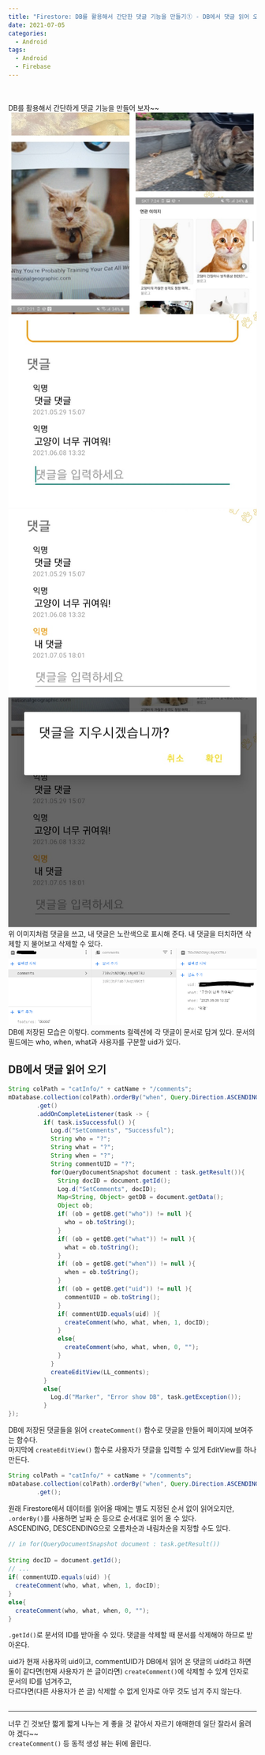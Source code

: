 ```yaml
---
title: "Firestore: DB를 활용해서 간단한 댓글 기능을 만들기① - DB에서 댓글 읽어 오기"
date: 2021-07-05
categories:
  - Android
tags:
  - Android
  - Firebase
---
```


<br></br>
DB를 활용해서 간단하게 댓글 기능을 만들어 보자~~  
![1](/img/Android/5/KakaoTalk_20210705_185656852.jpg)
![2](/img/Android/5/KakaoTalk_20210705_185656852_01.jpg)
![3](/img/Android/5/KakaoTalk_20210705_185656852_02.jpg)  
위 이미지처럼 댓글을 쓰고, 내 댓글은 노란색으로 표시해 준다. 내 댓글을 터치하면 삭제할 지 물어보고 삭제할 수 있다.
![4](/img/Android/5/4.PNG)  
DB에 저장된 모습은 이렇다. comments 컬렉션에 각 댓글이 문서로 담겨 있다. 문서의 필드에는 who, when, what과 사용자를 구분할 uid가 있다.


## DB에서 댓글 읽어 오기
```java
String colPath = "catInfo/" + catName + "/comments";
mDatabase.collection(colPath).orderBy("when", Query.Direction.ASCENDING)
        .get()
        .addOnCompleteListener(task -> {
          if( task.isSuccessful() ){
            Log.d("SetComments", "Successful");
            String who = "?";
            String what = "?";
            String when = "?";
            String commentUID = "?";
            for(QueryDocumentSnapshot document : task.getResult()){
              String docID = document.getId();
              Log.d("SetComments", docID);
              Map<String, Object> getDB = document.getData();
              Object ob;
              if( (ob = getDB.get("who")) != null ){
                who = ob.toString();
              }
              if( (ob = getDB.get("what")) != null ){
                what = ob.toString();
              }
              if( (ob = getDB.get("when")) != null ){
                when = ob.toString();
              }
              if( (ob = getDB.get("uid")) != null ){
                commentUID = ob.toString();
              }
              if( commentUID.equals(uid) ){
                createComment(who, what, when, 1, docID);
              }
              else{
                createComment(who, what, when, 0, "");
              }
            }
            createEditView(LL_comments);
          }
          else{
            Log.d("Marker", "Error show DB", task.getException());
          }
});
```
DB에 저장된 댓글들을 읽어 `createComment()` 함수로 댓글을 만들어 페이지에 보여주는 함수다.  
마지막에 `createEditView()` 함수로 사용자가 댓글을 입력할 수 있게 EditView를 하나 만든다.

```java
String colPath = "catInfo/" + catName + "/comments";
mDatabase.collection(colPath).orderBy("when", Query.Direction.ASCENDING)
        .get();
```
원래 Firestore에서 데이터를 읽어올 때에는 별도 지정된 순서 없이 읽어오지만, `.orderBy()`를 사용하면 날짜 순 등으로 순서대로 읽어 올 수 있다.  
ASCENDING, DESCENDING으로 오름차순과 내림차순을 지정할 수도 있다.

```java
// in for(QueryDocumentSnapshot document : task.getResult())

String docID = document.getId();
// ...
if( commentUID.equals(uid) ){
  createComment(who, what, when, 1, docID);
}
else{
  createComment(who, what, when, 0, "");
}
```
`.getId()`로 문서의 ID를 받아올 수 있다. 댓글을 삭제할 때 문서를 삭제해야 하므로 받아온다.

uid가 현재 사용자의 uid이고, commentUID가 DB에서 읽어 온 댓글의 uid라고 하면  
둘이 같다면(현재 사용자가 쓴 글이라면) `createComment()`에 삭제할 수 있게 인자로 문서의 ID를 넘겨주고,  
다르다면(다른 사용자가 쓴 글) 삭제할 수 없게 인자로 아무 것도 넘겨 주지 않는다.
<br></br>

***
너무 긴 것보단 짧게 짧게 나누는 게 좋을 것 같아서 자르기 애매한데 일단 잘라서 올려야 겠다~~  
`createComment()` 등 동적 생성 뷰는 뒤에 올린다.
<br></br>
